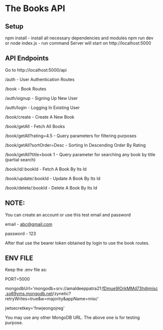 # The Books API
## Setup
npm install - install all necessary dependencies and modules
npm run dev or node index.js - run command
Server will start on http://localhost:5000

## API Endpoints
Go to http://localhost:5000/api

/auth - User Authentication Routes

/book - Book Routes

/auth/signup - Signing Up New User

/auth/login - Logging In Existing User

/book/create - Create A New Book

/book/getAll - Fetch All Books

/book/getAll?rating=4.5 - Query parameters for filtering purposes

/book/getAll?sortOrder=Desc - Sorting In Descending Order By Rating

/book/getAll?title=book 1 - Query parameter for searching any book by title (partial search)

/book/id/:bookId - Fetch A Book By Its Id

/book/update/:bookId - Update A Book By Its Id

/book/delete/:bookId - Delete A Book By Its Id

## NOTE:
You can create an account or use this test email and password

email - abc@gmail.com

password - 123

After that use the bearer token obtained by login to use the book routes.

## ENV FILE
Keep the .env file as:

PORT=5000

mongodbUrl='mongodb+srv://amaldeeppatra21:fDmue9IOrkMMd73h@misc.so69yms.mongodb.net/zynetic?retryWrites=true&w=majority&appName=misc'

jwtsecretkey='fnwjeongojreg'

You may use any other MongoDB URL. The above one is for testing purpose.